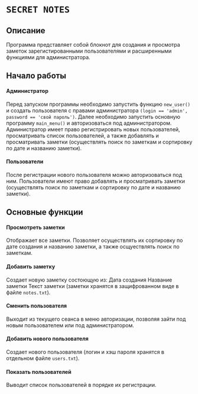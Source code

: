# `SECRET NOTES`

## Описание
Программа представляет собой блокнот для создания и просмотра заметок зарегистированными пользователями и расширенными функциями для администратора.

## Начало работы
#### Администратор
Перед запуском программы необходимо запустить функцию `new_user()` и создать пользователя с правами администратора `(login == 'admin', password == 'свой пароль')`.
Далее необходимо запустить основную программу `main_menu()` и авторизоваться под администратором. Администратор имеет право регистрировать новых пользователей, 
просматривать список пользователей, а также добавлять и просматривать заметки (осуществлять поиск по заметкам и сортировку по дате и названию заметки).

#### Пользователи
После регистрации нового пользователя можно авторизоваться под ним. Пользователи имеют право добавлять и просматривать заметки 
(осуществлять поиск по заметкам и сортировку по дате и названию заметки).

## Основные функции 
#### Просмотреть заметки
Отображает все заметки. Позволяет осуществлять их сортировку по дате создания и названию заметки, а также осщуествлять поиск по заметкам.
#### Добавить заметку
Создает новую заметку состоющую из: Дата создания Название заметки Текст заметки (заметки хранятся в защифрованном виде в файле `notes.txt`).
#### Сменить пользователя
Выходит из текущего сеанса в меню авторизации, позволяя зайти под новым пользователем или под администратором.
#### Добавить нового пользователя 
Cоздает нового пользователя (логин и хэш пароля хранятся в отдельном файле `users.txt`).
#### Показать пользователей
Выводит список пользователей в порядке их регистрации.
